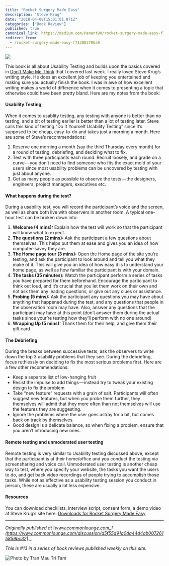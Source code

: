 ```yaml
---
title: "Rocket Surgery Made Easy"
description: "Steve Krug"
date: "2018-04-08T15:01:01.071Z"
categories: ["Book Review"]
published: true
canonical_link: https://medium.com/@anant90/rocket-surgery-made-easy-f713083706a0
redirect_from:
  - /rocket-surgery-made-easy-f713083706a0
---
```


![](/assets/blog/rocket-surgery-made-easy/asset-1.jpeg)

This book is all about Usability Testing and builds upon the basics covered in [Don’t Make Me Think](https://anantjain.dev/dont-make-me-think-4763547bc1cc) that I covered last week. I really loved Steve Krug’s writing style. He does an excellent job of keeping you entertained and making sure you actually finish the book. I was in awe of how excellent writing makes a world of difference when it comes to presenting a topic that otherwise could have been pretty bland. Here are my notes from the book:

#### Usability Testing

When it comes to usablity testing, any testing with anyone is better than no testing, and a bit of testing earlier is better than a lot of testing later. Steve calls this kind of testing “Do It Yourself Usability Testing” since it’s supposed to be cheap, easy-to-do and takes just a morning a month. Here are some of Steve’s recommendations:

1.  Reserve one morning a month (say the third Thursday every month) for a round of testing, debriefing, and deciding what to fix.
2.  Test with three participants each round. Recruit loosely, and grade on a curve — you don’t need to find someone who fits the exact mold of your users since most usability problems can be uncovered by testing with just about anyone.
3.  Get as many people as possible to observe the tests — the designers, engineers, project managers, executives etc.

#### What happens during the test?

During a usability test, you will record the participant’s voice and the screen, as well as share both live with observers in another room. A typical one-hour test can be broken down into:

1.  **Welcome (4 mins):** Explain how the test will work so that the participant will know what to expect.
2.  **The questions (2 mins):** Ask the participant a few questions about themselves. This helps put them at ease and gives you an idea of how computer-savvy they are.
3.  **The Home page tour (3 mins):** Open the Home page of the site you’re testing, and ask the participant to look around and tell you what they make of it. This will give you an idea of how easy it is to understand your home page, as well as how familiar the participant is with your domain.
4.  **The tasks (35 minutes):** Watch the participant perform a series of tasks you have prepared for them beforehand. Encourage the participant to think out loud, and it’s crucial that you let them work on their own and not ask them any leading questions, or give out any clues or assistance.
5.  **Probing (5 mins):** Ask the participant any questions you may have about anything that happened during the test, and any questions that people in the observation room may have. Also, answer any questions that the participant may have at this point (don’t answer them during the actual tasks since your’re testing how they’ll perform with no one around)
6.  **Wrapping Up (5 mins):** Thank them for their help, and give them their gift card.

#### The Debriefing

During the breaks between successive tests, ask the observers to write down the top 3 usability problems that they see. During the debriefing, focus ruthlessly on deciding to fix the most serious problems first. Here are a few other recommendations:

- Keep a separate list of low-hanging fruit
- Resist the impulse to add things — instead try to tweak your existing design to fix the problem
- Take “new feature” requests with a grain of salt. Participants will often suggest new features, but when you probe them further, they themselves will admit that they more often than not themselves will use the features they are suggesting.
- Ignore the problems where the user goes astray for a bit, but comes back on track by themselves.
- Good design is a delicate balance, so when fixing a problem, ensure that you aren’t introducing new ones.

#### Remote testing and unmoderated user testing

Remote testing is very similar to Usability testing discussed above, except that the participant is at their home/office and you conduct the testing via screensharing and voice call. Unmoderated user testing is another cheap way to test, where you specify your website, the tasks you want the users to do, and get back video recordings of people trying to accomplish those tasks. While not as effective as a usability testing session you conduct in person, these are usually a lot less expensive.

#### Resources

You can download checklists, interview script, consent form, a demo video at Steve Krug’s site here: [Downloads for Rocket Surgery Made Easy](http://www.sensible.com/downloads-rsme.html)

---

_Originally published at_ [_www.commonlounge.com_](https://www.commonlounge.com/discussion/d5f55d91a0da44d4ab0072615859bc32)_._

_This is #13 in a series of book reviews published weekly on this site._

![Photo by [Tran Mau Tri Tam](https://unsplash.com/@tranmautritam)](/assets/blog/rocket-surgery-made-easy/asset-2.png)
